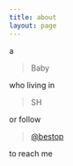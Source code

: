 ```yaml
---
title: about
layout: page
---
```


a

> Baby

who living in 

> SH

or follow 

> [@bestop](https://twitter.com/bestop)

to reach me
